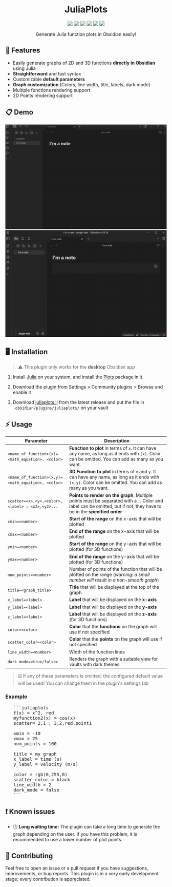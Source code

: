<div align="center">
  <h1>JuliaPlots</h1>

  <img src="https://img.shields.io/github/v/release/ivnmansi/juliaplots?color=9558B2"> <img src="https://img.shields.io/github/release-date/ivnmansi/juliaplots?color=389826"> <img src="https://img.shields.io/github/downloads/ivnmansi/juliaplots/total?color=CB3C33"> <a href="https://obsidian.md/"><img src="https://img.shields.io/badge/Obsidian-483699?style=flat&logo=Obsidian&logoColor=white"></a> <img src="https://img.shields.io/badge/Julia-9558B2?style=flat&logo=julia&logoColor=white"> <a href="https://ko-fi.com/abbonexcore"><img src="https://img.shields.io/badge/Ko--fi-F16061?flat&logo=ko-fi&logoColor=white"></a>
  <p>Generate Julia function plots in Obsidian easily!</p>

</div>



## 🌟 Features
- Easily generate graphs of 2D and 3D functions **directly in Obsidian** using Julia
- **Straightforward** and fast syntax
- Customizable **default parameters**
- **Graph customization** (Colors, line width, title, labels, dark mode)
- Multiple functions rendering support
- 2D Points rendering support

## 📋 Demo

![Demo gif](demo/demo.gif)
![Demo 3D gif](demo/demo3D.gif)

## 🖥️ Installation
> ⚠️ This plugin only works for the **desktop** Obsidian app

1. Install [Julia](https://julialang.org/) on your system, and install the [Plots](https://docs.juliaplots.org/stable/) package in it.

2. Download the plugin from Settings > Community plugins > Browse and enable it

3. Download [juliaplots.jl](https://github.com/ivnmansi/juliaplots/releases) from the latest release and put the file in `.obsidian/plugins/juliaplots/` on your vault


## ⚡ Usage

| Parameter      | Description                                                           |
|----------------|-----------------------------------------------------------------------------------------------------------------------------------------------------|
| `<name_of_function>(x)=<math_equation>, <color>`| **Function to plot** in terms of `x`. It can have any name, as long as it ends with `(x)`. Color can be omitted. You can add as many as you want. |
| `<name_of_function>(x,y)=<math_equation>, <color>`| **3D Function to plot** in terms of `x` and `y`. It can have any name, as long as it ends with `(x,y)`. Color can be omitted. You can add as many as you want. |
| `scatter=<x>,<y>,<color>,<label> ; <x2>,<y2>...`| **Points to render on the graph**. Multiple points must be separated with a `;`. Color and label can be omitted, but if not, they have to be in the **specified order** |
| `xmin=<number>`| **Start of the range** on the x-axis that will be plotted |
| `xmax=<number>`| **End of the range** on the x-axis that will be plotted |
| `ymin=<number>`| **Start of the range** on the y-axis that will be plotted (for 3D functions) |
| `ymax=<number>`| **End of the range** on the y-axis that will be plotted (for 3D functions) |
| `num_points=<number>`| Number of points of the function that will be plotted on the range (*warning: a small number will result in a non-smooth graph*) |
| `title=<graph_title>`| **Title** that will be displayed at the top of the graph |
| `x_label=<label>`| **Label** that will be displayed on the **x-axis** |
| `y_label=<label>`| **Label** that will be displayed on the **y-axis** |
| `z_label=<label>`| **Label** that will be displayed on the **z-axis** (for 3D functions) |
| `color=<color>`| **Color** that the **functions** on the graph will use if not specified |
| `scatter_color=<color>`| **Color** that the **points** on the graph will use if not specified |
| `line_width=<number>`| Width of the function lines |
| `dark_mode=<true/false>` | Renders the graph with a suitable view for vaults with dark themes |

> ☑️ If any of these parameters is omitted, the configured default value will be used! You can change them in the plugin's settings tab

### Example

<pre>
   ```juliaplots
   f(x) = x^2, red
   myfunction2(x) = cos(x)
   scatter= 2,1 ; 3,2,red,point1

   xmin = -10
   xmax = 25
   num_points = 100

   title = my graph
   x_label = time (s)
   y_label = velocity (m/s)

   color = rgb(0,255,0)
   scatter_color = black
   line_width = 2
   dark_mode = false
   ```</pre>



## ❗ Known issues
- 🕒 **Long waiting time:** The plugin can take a long time to generate the graph depending on the user. If you have this problem, it is recommended to use a lower number of plot points.


## 🤝 Contributing
Feel free to open an issue or a pull request if you have suggestions, improvements, or bug reports. This plugin is in a very early development stage; every contribution is appreciated.
